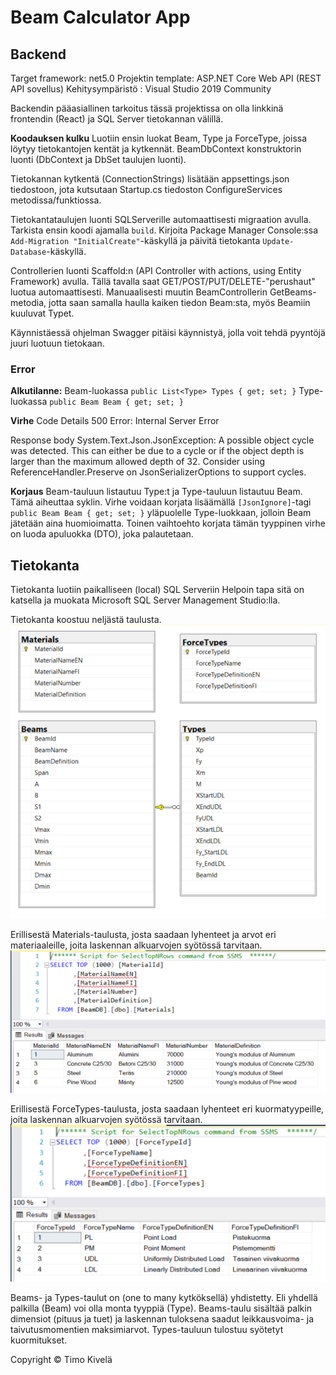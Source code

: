 # Beam Calculator App

## Backend

Target framework: net5.0
Projektin template: ASP.NET Core Web API (REST API sovellus)
Kehitysympäristö : Visual Studio 2019 Community

Backendin pääasiallinen tarkoitus tässä projektissa on olla linkkinä frontendin (React) ja SQL Server tietokannan välillä.

**Koodauksen kulku**
Luotiin ensin luokat Beam, Type ja ForceType, joissa löytyy tietokantojen kentät ja kytkennät.
BeamDbContext konstruktorin luonti (DbContext ja DbSet taulujen luonti).

Tietokannan kytkentä (ConnectionStrings) lisätään appsettings.json tiedostoon,
jota kutsutaan Startup.cs tiedoston ConfigureServices metodissa/funktiossa.

Tietokantataulujen luonti SQLServerille automaattisesti migraation avulla. Tarkista ensin koodi ajamalla `build`. Kirjoita Package Manager Console:ssa `Add-Migration "InitialCreate"`-käskyllä ja päivitä tietokanta `Update-Database`-käskyllä.

Controllerien luonti Scaffold:n (API Controller with actions, using Entity Framework) avulla.
Tällä tavalla saat GET/POST/PUT/DELETE-"perushaut" luotua automaattisesti. Manuaalisesti muutin BeamControllerin GetBeams-metodia, jotta saan samalla haulla kaiken tiedon Beam:sta, myös Beamiin kuuluvat Typet.

Käynnistäessä ohjelman Swagger pitäisi käynnistyä, jolla voit tehdä pyyntöjä juuri luotuun tietokaan.

### Error

**Alkutilanne:**
Beam-luokassa `public List<Type> Types { get; set; }`
Type-luokassa `public Beam Beam { get; set; }`

**Virhe**
Code Details
500 Error: Internal Server Error

Response body
System.Text.Json.JsonException: A possible object cycle was detected. This can either be due to a cycle or if the object depth is larger than the maximum allowed depth of 32. Consider using ReferenceHandler.Preserve on JsonSerializerOptions to support cycles.

**Korjaus**
Beam-tauluun listautuu Type:t ja Type-tauluun listautuu Beam. Tämä aiheuttaa syklin.
Virhe voidaan korjata lisäämällä `[JsonIgnore]`-tagi `public Beam Beam { get; set; }` yläpuolelle Type-luokkaan, jolloin Beam jätetään aina huomioimatta.
Toinen vaihtoehto korjata tämän tyyppinen virhe on luoda apuluokka (DTO), joka palautetaan.

## Tietokanta

Tietokanta luotiin paikalliseen (local) SQL Serveriin
Helpoin tapa sitä on katsella ja muokata Microsoft SQL Server Management Studio:lla.

Tietokanta koostuu neljästä taulusta.
![Kuva](./Images/Database_Diagrams.PNG)

Erillisestä Materials-taulusta, josta saadaan lyhenteet ja arvot eri materiaaleille, joita laskennan alkuarvojen syötössä tarvitaan.
![Kuva](./Images/Material_Table.PNG)

Erillisestä ForceTypes-taulusta, josta saadaan lyhenteet eri kuormatyypeille, joita laskennan alkuarvojen syötössä tarvitaan.
![Kuva](./Images/ForceType_Table.PNG)

Beams- ja Types-taulut on (one to many kytköksellä) yhdistetty. Eli yhdellä palkilla (Beam) voi olla monta tyyppiä (Type).
Beams-taulu sisältää palkin dimensiot (pituus ja tuet) ja laskennan tuloksena saadut leikkausvoima- ja taivutusmomentien maksimiarvot.
Types-tauluun tulostuu syötetyt kuormitukset.

Copyright © Timo Kivelä
